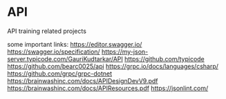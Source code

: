 # API
API training related projects

some important links:
https://editor.swagger.io/
https://swagger.io/specification/
https://my-json-server.typicode.com/GauriKudtarkar/API
https://github.com/typicode
https://github.com/bearc0025/api
https://grpc.io/docs/languages/csharp/
https://github.com/grpc/grpc-dotnet
https://brainwashinc.com/docs/APIDesignDevV9.pdf
https://brainwashinc.com/docs/APIResources.pdf
https://jsonlint.com/

